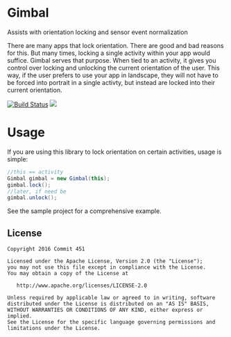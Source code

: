# Gimbal
Assists with orientation locking and sensor event normalization

There are many apps that lock orientation. There are good and bad reasons for this. But many times, locking a single activity within your app would suffice. Gimbal serves that purpose. When tied to an activity, it gives you control over locking and unlocking the current orientation of the user. This way, if the user prefers to use your app in landscape, they will not have to be forced into portrait in a single activty, but instead are locked into their current orientation. 

[![Build Status](https://travis-ci.org/Commit451/Gimbal.svg?branch=master)](https://travis-ci.org/Commit451/Gimbal)
[![](https://jitpack.io/v/Commit451/Gimbal.svg)](https://jitpack.io/#Commit451/Gimbal)

# Usage
If you are using this library to lock orientation on certain activities, usage is simple:
```java
//this == activity
Gimbal gimbal = new Gimbal(this);
gimbal.lock();
//later, if need be
gimbal.unlock();
```
See the sample project for a comprehensive example. 

License
--------

    Copyright 2016 Commit 451

    Licensed under the Apache License, Version 2.0 (the "License");
    you may not use this file except in compliance with the License.
    You may obtain a copy of the License at

       http://www.apache.org/licenses/LICENSE-2.0

    Unless required by applicable law or agreed to in writing, software
    distributed under the License is distributed on an "AS IS" BASIS,
    WITHOUT WARRANTIES OR CONDITIONS OF ANY KIND, either express or implied.
    See the License for the specific language governing permissions and
    limitations under the License.
